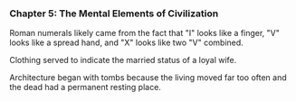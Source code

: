 ### Chapter 5: The Mental Elements of Civilization

Roman numerals likely came from the fact that "I" looks like a finger, "V" looks like a spread hand, and "X" looks like two "V" combined.

Clothing served to indicate the married status of a loyal wife.

Architecture began with tombs because the living moved far too often and the dead had a permanent resting place.